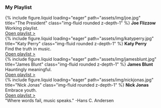 <h3>My Playlist</h3>

<script>
    const links = [
        'https://youtu.be/uWeqeQkjLto',
        'https://youtu.be/gh41Wxez9PE',
        'https://youtu.be/x1yOGhnmYfI',
        'https://youtu.be/ffuPKpaLjLg'
    ];
    function getRandomLink() {
        const randomIndex = Math.floor(Math.random() * links.length);
        return links[randomIndex];
    }
    const anchor = document.getElementById('randomLink');
    anchor.href = getRandomLink();
</script>

<div class="row">
    <div class="col-sm mt-3 mt-md-0">
        {% include figure.liquid loading="eager" path="assets/img/joe.jpg" title="The President" class="img-fluid rounded z-depth-1" %}
        <b>Joe Flizzow</b><br>Working playlist.<br><a href="https://youtu.be/yOOVufv09vk?list=PLCtMYx7FhoE3vAZTbyDVtpn5m8nw_CRVY">Open playlist ></a>
    </div>
    <div class="col-sm mt-3 mt-md-0">
        {% include figure.liquid loading="eager" path="assets/img/katyperry.jpg" title="Katy Perry" class="img-fluid rounded z-depth-1" %}
        <b>Katy Perry</b><br>Find the truth in music.<br><a href="https://youtu.be/Um7pMggPnug">Open playlist ></a>
    </div>
    <div class="col-sm mt-3 mt-md-0">
        {% include figure.liquid loading="eager" path="assets/img/jamesblunt.jpg" title="James Blunt" class="img-fluid rounded z-depth-1" %}
        <b>James Blunt</b><br>Hauntingly meaningful.<br><a id="randomLink" href="#">Open playlist ></a>
    </div>
    <div class="col-sm mt-3 mt-md-0">
        {% include figure.liquid loading="eager" path="assets/img/nickjonas.jpg" title="Nick Jonas" class="img-fluid rounded z-depth-1" %}
        <b>Nick Jonas</b><br>Embrace youth.<br><a href="https://youtu.be/5KNEZJ6KkLI">Open playlist ></a>
    </div>
</div>
<div class="caption">
    "Where words fail, music speaks." -Hans C. Andersen
</div>

